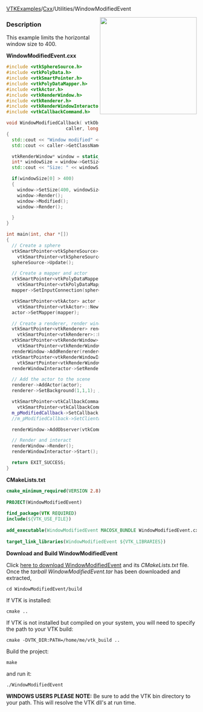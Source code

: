[VTKExamples](Home)/[Cxx](Cxx)/Utilities/WindowModifiedEvent

<img align="right" src="https://github.com/lorensen/VTKExamples/raw/master/Testing/Baseline/Utilities/TestWindowModifiedEvent.png" width="256" />

### Description
This example limits the horizontal window size to 400.

**WindowModifiedEvent.cxx**
```c++
#include <vtkSphereSource.h>
#include <vtkPolyData.h>
#include <vtkSmartPointer.h>
#include <vtkPolyDataMapper.h>
#include <vtkActor.h>
#include <vtkRenderWindow.h>
#include <vtkRenderer.h>
#include <vtkRenderWindowInteractor.h>
#include <vtkCallbackCommand.h>

void WindowModifiedCallback( vtkObject*
                      caller, long unsigned int vtkNotUsed(eventId), void* vtkNotUsed(clientData), void* vtkNotUsed(callData) )
{
  std::cout << "Window modified" << std::endl;
  std::cout << caller->GetClassName() << std::endl;

  vtkRenderWindow* window = static_cast<vtkRenderWindow*>(caller);
  int* windowSize = window->GetSize();
  std::cout << "Size: " << windowSize[0] << " " << windowSize[1] << std::endl;

  if(windowSize[0] > 400)
  {
    window->SetSize(400, windowSize[1]);
    window->Render();
    window->Modified();
    window->Render();

  }
}

int main(int, char *[])
{
  // Create a sphere
  vtkSmartPointer<vtkSphereSource> sphereSource =
    vtkSmartPointer<vtkSphereSource>::New();
  sphereSource->Update();

  // Create a mapper and actor
  vtkSmartPointer<vtkPolyDataMapper> mapper =
    vtkSmartPointer<vtkPolyDataMapper>::New();
  mapper->SetInputConnection(sphereSource->GetOutputPort());

  vtkSmartPointer<vtkActor> actor =
    vtkSmartPointer<vtkActor>::New();
  actor->SetMapper(mapper);

  // Create a renderer, render window, and interactor
  vtkSmartPointer<vtkRenderer> renderer =
    vtkSmartPointer<vtkRenderer>::New();
  vtkSmartPointer<vtkRenderWindow> renderWindow =
    vtkSmartPointer<vtkRenderWindow>::New();
  renderWindow->AddRenderer(renderer);
  vtkSmartPointer<vtkRenderWindowInteractor> renderWindowInteractor =
    vtkSmartPointer<vtkRenderWindowInteractor>::New();
  renderWindowInteractor->SetRenderWindow(renderWindow);

  // Add the actor to the scene
  renderer->AddActor(actor);
  renderer->SetBackground(1,1,1); // Background color white

  vtkSmartPointer<vtkCallbackCommand> m_pModifiedCallback =
    vtkSmartPointer<vtkCallbackCommand>::New();
  m_pModifiedCallback->SetCallback (WindowModifiedCallback);
  //m_pModifiedCallback->SetClientData(this);

  renderWindow->AddObserver(vtkCommand::ModifiedEvent,m_pModifiedCallback);

  // Render and interact
  renderWindow->Render();
  renderWindowInteractor->Start();

  return EXIT_SUCCESS;
}
```
**CMakeLists.txt**
```cmake
cmake_minimum_required(VERSION 2.8)
 
PROJECT(WindowModifiedEvent)
 
find_package(VTK REQUIRED)
include(${VTK_USE_FILE})
 
add_executable(WindowModifiedEvent MACOSX_BUNDLE WindowModifiedEvent.cxx)
 
target_link_libraries(WindowModifiedEvent ${VTK_LIBRARIES})
```

**Download and Build WindowModifiedEvent**

Click [here to download WindowModifiedEvent](https://github.com/lorensen/VTKWikiExamplesTarballs/raw/master/WindowModifiedEvent.tar) and its *CMakeLists.txt* file.
Once the *tarball WindowModifiedEvent.tar* has been downloaded and extracted,
```
cd WindowModifiedEvent/build 
```
If VTK is installed:
```
cmake ..
```
If VTK is not installed but compiled on your system, you will need to specify the path to your VTK build:
```
cmake -DVTK_DIR:PATH=/home/me/vtk_build ..
```
Build the project:
```
make
```
and run it:
```
./WindowModifiedEvent
```
**WINDOWS USERS PLEASE NOTE:** Be sure to add the VTK bin directory to your path. This will resolve the VTK dll's at run time.

